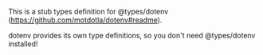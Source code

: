 This is a stub types definition for @types/dotenv (https://github.com/motdotla/dotenv#readme).

dotenv provides its own type definitions, so you don't need @types/dotenv installed!